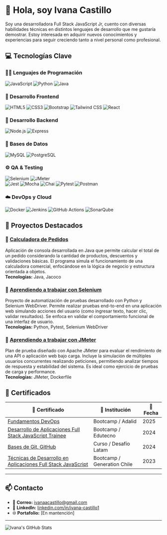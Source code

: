# 👋 Hola, soy Ivana Castillo

Soy una desarrolladora Full Stack JavaScript Jr, cuento con diversas habilidades técnicas en distintos lenguajes de desarrollo que me gustaría demostrar. Estoy interesada en adquirir nuevos conocimientos y experiencias para seguir creciendo tanto a nivel personal como profesional.

## 💻 Tecnologías Clave

### 🧑‍💻 Lenguajes de Programación
![JavaScript](https://img.shields.io/badge/JavaScript-F7DF1E?style=for-the-badge&logo=javascript&logoColor=black) 
![Python](https://img.shields.io/badge/Python-3776AB?style=for-the-badge&logo=python&logoColor=white) 
![Java](https://img.shields.io/badge/Java-007396?style=for-the-badge&logo=java&logoColor=white) 

### 🎨 Desarrollo Frontend
![HTML5](https://img.shields.io/badge/HTML5-E34F26?style=for-the-badge&logo=html5&logoColor=white) 
![CSS3](https://img.shields.io/badge/CSS3-1572B6?style=for-the-badge&logo=css3&logoColor=white) 
![Bootstrap](https://img.shields.io/badge/Bootstrap-563D7C?style=for-the-badge&logo=bootstrap&logoColor=white) 
![Tailwind CSS](https://img.shields.io/badge/Tailwind_CSS-38B2AC?style=for-the-badge&logo=tailwind-css&logoColor=white) 
![React](https://img.shields.io/badge/React-61DAFB?style=for-the-badge&logo=react&logoColor=black)  

### 🔨 Desarrollo Backend
![Node.js](https://img.shields.io/badge/Node.js-43853D?style=for-the-badge&logo=node.js&logoColor=white) 
![Express](https://img.shields.io/badge/Express-000000?style=for-the-badge&logo=express&logoColor=white) 

### 🔧 Bases de Datos
![MySQL](https://img.shields.io/badge/MySQL-4479A1?style=for-the-badge&logo=mysql&logoColor=white) 
![PostgreSQL](https://img.shields.io/badge/PostgreSQL-336791?style=for-the-badge&logo=postgresql&logoColor=white) 

### ⚙️ QA & Testing
![Selenium](https://img.shields.io/badge/Selenium-43B02A?style=for-the-badge&logo=selenium&logoColor=white) 
![JMeter](https://img.shields.io/badge/JMeter-D92C20?style=for-the-badge&logo=apachejmeter&logoColor=white)  
![Jest](https://img.shields.io/badge/Jest-C21325?style=for-the-badge&logo=jest&logoColor=white) 
![Mocha](https://img.shields.io/badge/Mocha-8D6748?style=for-the-badge&logo=mocha&logoColor=white) 
![Chai](https://img.shields.io/badge/Chai-A30701?style=for-the-badge&logoColor=white) 
![Pytest](https://img.shields.io/badge/Pytest-2C2D72?style=for-the-badge&logo=pytest&logoColor=white) 
![Postman](https://img.shields.io/badge/Postman-FF6C37?style=for-the-badge&logo=postman&logoColor=white)  

### ☁️ DevOps y Cloud
![Docker](https://img.shields.io/badge/Docker-2496ED?style=for-the-badge&logo=docker&logoColor=white) 
![Jenkins](https://img.shields.io/badge/Jenkins-D24939?style=for-the-badge&logo=jenkins&logoColor=white) 
![GitHub Actions](https://img.shields.io/badge/GitHub_Actions-2088FF?style=for-the-badge&logo=github-actions&logoColor=white) 
![SonarQube](https://img.shields.io/badge/SonarQube-4E9BCD?style=for-the-badge&logo=sonarqube&logoColor=white)


## 🚀 Proyectos Destacados

### 📌 [Calculadora de Pedidos](https://github.com/IvanaaCastillo/nuevo_ejercicio-calculadora_pedidos)

Aplicación de consola desarrollada en Java que permite calcular el total de un pedido considerando la cantidad de productos, descuentos y validaciones básicas. El programa simula el funcionamiento de una calculadora comercial, enfocándose en la lógica de negocio y estructura orientada a objetos.  
**Tecnologías:** Java, Jacoco

### 📌 [Aprendiendo a trabajar con Selenium](https://github.com/IvanaaCastillo/ejercicio-demo_selenium)

Proyecto de automatización de pruebas desarrollado con Python y Selenium WebDriver. Permite realizar pruebas end-to-end en una aplicación web simulando acciones del usuario (como ingresar texto, hacer clic, validar resultados). Se enfoca en validar el comportamiento funcional de una interfaz de usuario.  
**Tecnologías:** Python, Pytest, Selenium WebDriver

### 📌 [Aprendiendo a trabajar con JMeter](https://github.com/IvanaaCastillo/ejercicio-demo_jmeter)

Plan de prueba diseñado con Apache JMeter para evaluar el rendimiento de una API o aplicación web bajo carga. Incluye la simulación de múltiples usuarios concurrentes realizando peticiones, permitiendo analizar tiempos de respuesta y estabilidad del sistema. Es ideal como ejercicio de pruebas de carga y performance.  
**Tecnologías:** JMeter, Dockerfile

## 🏅 Certificados

| 📜 Certificado | 🏢 Institución | 📅 Fecha |
|----------------|----------------|----------|
| [Fundamentos DevOps](https://eligemejor.sence.cl/PerfilNatural/DescargarCertificado?idCurso=BOTIC-SOFOF-23-30-13-0087&idFederacion=5&rutAsistido=) | Bootcamp / Adalid  | 2025 |
| [Desarrollo de Aplicaciones Full Stack JavaScript Trainee](https://eligemejor.sence.cl/PerfilNatural/DescargarCertificado?idCurso=BOTIC-SOFOF-23-30-13-0087&idFederacion=5&rutAsistido=) | Bootcamp / Edutecno  | 2024 |
| [Bases de Git, GitHub](https://cursos.desafiolatam.com/certificates/9gla2vvhag) | Curso / Desafío Latam | 2024 |
| [Técnicas de Desarrollo en Aplicaciones Full Stack JavaScript](https://eligemejor.sence.cl/PerfilNatural/DescargarCertificado?idCurso=6376778&idFederacion=2&rutAsistido=) | Bootcamp / Generation Chile | 2023 |

---

## 📫 Contacto

- 📧 **Correo:** [ivanaacastillo@gmail.com](mailto:ivanaacastillo@gmail.com)  
- 💼 **LinkedIn:** [linkedin.com/in/ivana-castillo1](https://linkedin.com/in/ivana-castillo1)  
- 🌐 **Portafolio:** [En mantención]

---

![Ivana's GitHub Stats](https://github-readme-stats.vercel.app/api?username=IvanaaCastillo&show_icons=true&theme=tokyonight)
